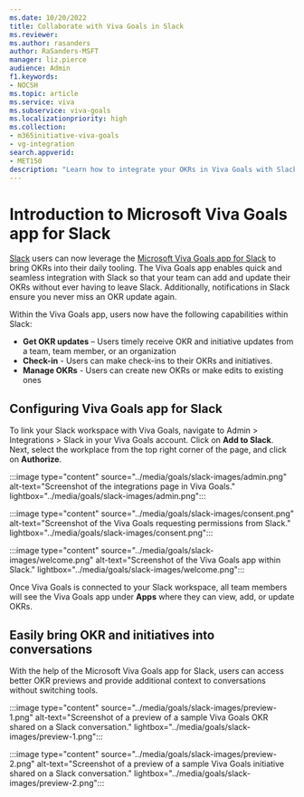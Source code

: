 ```yaml
---
ms.date: 10/20/2022
title: Collaborate with Viva Goals in Slack 
ms.reviewer: 
ms.author: rasanders
author: RaSanders-MSFT
manager: liz.pierce
audience: Admin
f1.keywords:
- NOCSH
ms.topic: article
ms.service: viva
ms.subservice: viva-goals
ms.localizationpriority: high
ms.collection:  
- m365initiative-viva-goals  
- vg-integration
search.appverid:
- MET150
description: "Learn how to integrate your OKRs in Viva Goals with Slack"
---
```


# Introduction to Microsoft Viva Goals app for Slack 

[Slack](https://slack.com/) users can now leverage the [Microsoft Viva Goals app for Slack](https://goals.microsoft.com/slack_bot/install) to bring OKRs into their daily tooling. The Viva Goals app enables quick and seamless integration with Slack so that your team can add and update their OKRs without ever having to leave Slack. Additionally, notifications in Slack ensure you never miss an OKR update again. 

Within the Viva Goals app, users now have the following capabilities within Slack: 

- **Get OKR updates** – Users timely receive OKR and initiative updates from a team, team member, or an organization
- **Check-in** - Users can make check-ins to their OKRs and initiatives.
- **Manage OKRs** - Users can create new OKRs or make edits to existing ones

## Configuring Viva Goals app for Slack 

To link your Slack workspace with Viva Goals, navigate to Admin > Integrations > Slack in your Viva Goals account. Click on **Add to Slack**. Next, select the workplace from the top right corner of the page, and click on **Authorize**. 

 :::image type="content" source="../media/goals/slack-images/admin.png" alt-text="Screenshot of the integrations page in Viva Goals." lightbox="../media/goals/slack-images/admin.png":::

 :::image type="content" source="../media/goals/slack-images/consent.png" alt-text="Screenshot of the Viva Goals requesting permissions from Slack." lightbox="../media/goals/slack-images/consent.png":::

 :::image type="content" source="../media/goals/slack-images/welcome.png" alt-text="Screenshot of the Viva Goals app within Slack." lightbox="../media/goals/slack-images/welcome.png":::

Once Viva Goals is connected to your Slack workspace, all team members will see the Viva Goals app under **Apps** where they can view, add, or update OKRs. 

## Easily bring OKR and initiatives into conversations 

With the help of the Microsoft Viva Goals app for Slack, users can access better OKR previews and provide additional context to conversations without switching tools. 

:::image type="content" source="../media/goals/slack-images/preview-1.png" alt-text="Screenshot of a preview of a sample Viva Goals OKR shared on a Slack conversation." lightbox="../media/goals/slack-images/preview-1.png":::

:::image type="content" source="../media/goals/slack-images/preview-2.png" alt-text="Screenshot of a preview of a sample Viva Goals initiative shared on a Slack conversation." lightbox="../media/goals/slack-images/preview-2.png":::


